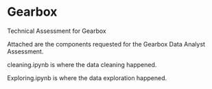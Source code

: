 # Gearbox
Technical Assessment for Gearbox

Attached are the components requested for the Gearbox Data Analyst Assessment. 

cleaning.ipynb is where the data cleaning happened. 

Exploring.ipynb is where the data exploration happened. 
